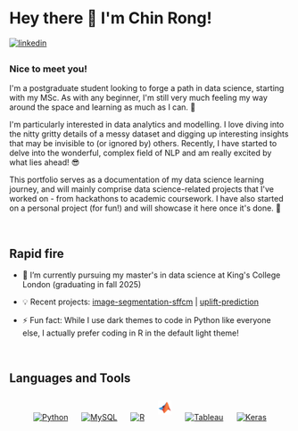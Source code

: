 # Hey there 👋 I'm Chin Rong!  
  

<a href="https://linkedin.com/in/ongchinrong12" target="_blank">
<img src=https://img.shields.io/badge/linkedin-%231E77B5.svg?&style=for-the-badge&logo=linkedin&logoColor=white alt=linkedin style="margin-bottom: 5px;" />
</a>

  



### Nice to meet you!  
I'm a postgraduate student looking to forge a path in data science, starting with my MSc. As with any beginner, I'm still very much feeling my way around the space and learning as much as I can. 📖

I'm particularly interested in data analytics and modelling. I love diving into the nitty gritty details of a messy dataset and digging up interesting insights that may be invisible to (or ignored by) others. Recently, I have started to delve into the wonderful, complex field of NLP and am really excited by what lies ahead! 😎 

This portfolio serves as a documentation of my data science learning journey, and will mainly comprise data science-related projects that I've worked on - from hackathons to academic coursework. I have also started on a personal project (for fun!) and will showcase it here once it's done. 💯

  

<br/>  


## Rapid fire  
- 🔭 I’m currently pursuing my master's in data science at King's College London (graduating in fall 2025)
  

- 💡 Recent projects: [image-segmentation-sffcm](https://github.com/crong12/image-segmentation-sffcm) | [uplift-prediction](https://github.com/Crong12/uplift-prediction) 
  

- ⚡ Fun fact: While I use dark themes to code in Python like everyone else, I actually prefer coding in R in the default light theme!   
  

<br/>  


## Languages and Tools  
<div align="center"> 
<a href="https://www.python.org/" target="_blank"><img style="margin: 10px" src="https://profilinator.rishav.dev/skills-assets/python-original.svg" alt="Python" height="25" /></a> 
<a href="https://www.mysql.com/" target="_blank"><img style="margin: 10px" src="https://profilinator.rishav.dev/skills-assets/mysql-original-wordmark.svg" alt="MySQL" height="25" /></a>   
<a href="https://www.r-project.org/" target="_blank"><img style="margin: 10px" src="https://profilinator.rishav.dev/skills-assets/r.svg" alt="R" height="25" /></a>  
<a href="https://uk.mathworks.com/products/matlab.html" target="_blank"><img style="margin: 10px" src="icons/matlab-svgrepo-com.svg" alt="MATLAB" height="25" /></a>  
<a href="https://www.tableau.com/" target="_blank"><img style="margin: 10px" src="https://profilinator.rishav.dev/skills-assets/tableau.svg" alt="Tableau" height="25" /></a>  
<a href="https://keras.io/" target="_blank"><img style="margin: 10px" src="https://profilinator.rishav.dev/skills-assets/keras.png" alt="Keras" height="25" /></a>  
</div>  

<br/>  

